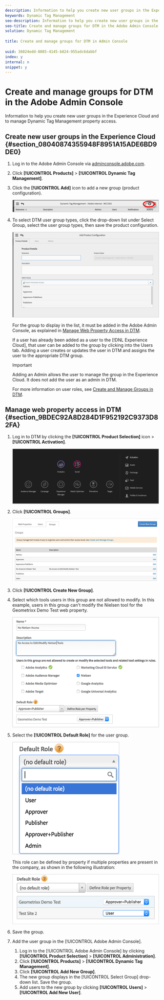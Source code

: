 ```yaml
---
description: Information to help you create new user groups in the Experience Cloud and to manage Dynamic Tag Management property access.
keywords: Dynamic Tag Management
seo-description: Information to help you create new user groups in the Experience Cloud and to manage Dynamic Tag Management property access.
seo-title: Create and manage groups for DTM in the Adobe Admin Console
solution: Dynamic Tag Management

title: Create and manage groups for DTM in Admin Console

uuid: 36024edd-8085-4145-b824-955adc6dabbf
index: y
internal: n
snippet: y
---
```


# Create and manage groups for DTM in the Adobe Admin Console

Information to help you create new user groups in the Experience Cloud and to manage Dynamic Tag Management property access.

## Create new user groups in the Experience Cloud {#section_08040874355948F8951A15ADE6BD9DE0}

1. Log in to the Adobe Admin Console via [adminconsole.adobe.com](https://adminconsole.adobe.com/).
1. Click **[!UICONTROL Products]** > **[!UICONTROL Dynamic Tag Management]**. 
1. Click the **[!UICONTROL Add]** icon to add a new group (product configuration).

   ![](assets/add-group-new.png)

1. To select DTM user group types, click the drop-down list under Select Group, select the user group types, then save the product configuration.

   ![](assets/groups1.png)

   For the group to display in the list, it must be added in the Adobe Admin Console, as explained in [Manage Web Property Access in DTM](../administration/c-create-manage-groups-enterprise-dashboard.md#section_9BDEC92A8D284D1F952192C9373D82FA).

   If a user has already been added as a user to the [!DNL Experience Cloud], that user can be added to the group by clicking into the Users tab. Adding a user creates or updates the user in DTM and assigns the user to the appropriate DTM group.

   >[!IMPORTANT]
   >
   >Adding an Admin allows the user to manage the group in the Experience Cloud. It does not add the user as an admin in DTM.

   For more information on user roles, see [Create and Manage Groups in DTM](../administration/groups.md#concept_6494F1EF2400457ABCED8D860951CD36).

## Manage web property access in DTM {#section_9BDEC92A8D284D1F952192C9373D82FA}

1. Log in to DTM by clicking the **[!UICONTROL Product Selection]** icon > **[!UICONTROL Activation]**.

   ![](assets/activation.png)

1. Click **[!UICONTROL Groups]**.

   ![](assets/groups-dtm.png)

1. Click **[!UICONTROL Create New Group]**. 
1. Select which tools users in this group are not allowed to modify. In this example, users in this group can't modify the Nielsen tool for the Geometrixx Demo Test web property.

   ![](assets/nielsen.png)

1. Select the **[!UICONTROL Default Role]** for the user group.

   ![](assets/default-role.png)

   This role can be defined by property if multiple properties are present in the company, as shown in the following illustration:

   ![](assets/default-role-2.png)

1. Save the group.
1. Add the user group in the [!UICONTROL Adobe Admin Console].
   1. Log in to the [!UICONTROL Adobe Admin Console] by clicking **[!UICONTROL Product Selection]** > **[!UICONTROL Administration]**.
   1. Click **[!UICONTROL Products]** > **[!UICONTROL Dynamic Tag Management]**.
   1. Click **[!UICONTROL Add New Group]**.
   1. The new group displays in the [!UICONTROL Select Group] drop-down list. Save the group.
   1. Add users to the new group by clicking **[!UICONTROL Users]** > **[!UICONTROL Add New User]**.

